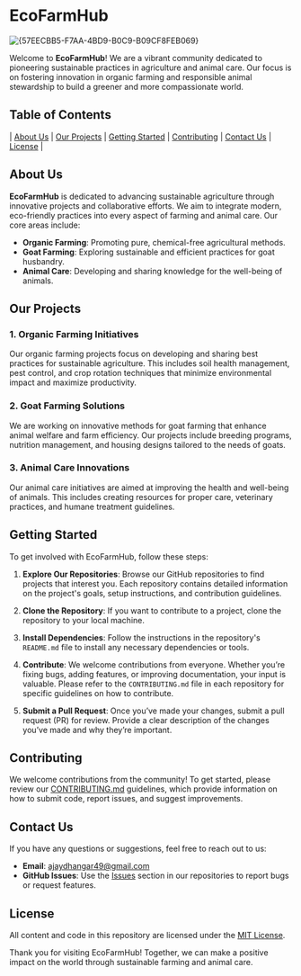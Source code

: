 # EcoFarmHub

![{57EECBB5-F7AA-4BD9-B0C9-B09CF8FEB069}](https://github.com/user-attachments/assets/c4db316c-2f99-4a95-a943-ddeb6210b557)


Welcome to **EcoFarmHub**! We are a vibrant community dedicated to pioneering sustainable practices in agriculture and animal care. Our focus is on fostering innovation in organic farming and responsible animal stewardship to build a greener and more compassionate world.

## Table of Contents

| [About Us](#about-us) | [Our Projects](#our-projects) | [Getting Started](#getting-started) | [Contributing](#contributing) | [Contact Us](#contact-us) | [License](#license) |

## About Us

**EcoFarmHub** is dedicated to advancing sustainable agriculture through innovative projects and collaborative efforts. We aim to integrate modern, eco-friendly practices into every aspect of farming and animal care. Our core areas include:

- **Organic Farming**: Promoting pure, chemical-free agricultural methods.
- **Goat Farming**: Exploring sustainable and efficient practices for goat husbandry.
- **Animal Care**: Developing and sharing knowledge for the well-being of animals.

## Our Projects

### 1. Organic Farming Initiatives

Our organic farming projects focus on developing and sharing best practices for sustainable agriculture. This includes soil health management, pest control, and crop rotation techniques that minimize environmental impact and maximize productivity.

### 2. Goat Farming Solutions

We are working on innovative methods for goat farming that enhance animal welfare and farm efficiency. Our projects include breeding programs, nutrition management, and housing designs tailored to the needs of goats.

### 3. Animal Care Innovations

Our animal care initiatives are aimed at improving the health and well-being of animals. This includes creating resources for proper care, veterinary practices, and humane treatment guidelines.

## Getting Started

To get involved with EcoFarmHub, follow these steps:

1. **Explore Our Repositories**: Browse our GitHub repositories to find projects that interest you. Each repository contains detailed information on the project's goals, setup instructions, and contribution guidelines.

2. **Clone the Repository**: If you want to contribute to a project, clone the repository to your local machine.

3. **Install Dependencies**: Follow the instructions in the repository's `README.md` file to install any necessary dependencies or tools.

4. **Contribute**: We welcome contributions from everyone. Whether you’re fixing bugs, adding features, or improving documentation, your input is valuable. Please refer to the `CONTRIBUTING.md` file in each repository for specific guidelines on how to contribute.

5. **Submit a Pull Request**: Once you’ve made your changes, submit a pull request (PR) for review. Provide a clear description of the changes you’ve made and why they’re important.

## Contributing

We welcome contributions from the community! To get started, please review our [CONTRIBUTING.md](CONTRIBUTING.md) guidelines, which provide information on how to submit code, report issues, and suggest improvements.

## Contact Us

If you have any questions or suggestions, feel free to reach out to us:

<!--- **Email**: contact@ecofarmhub.org-->
- **Email**: ajaydhangar49@gmail.com
- **GitHub Issues**: Use the [Issues](https://github.com/EcoFarmHub/____/issues) section in our repositories to report bugs or request features.

## License

All content and code in this repository are licensed under the [MIT License](LICENSE).

Thank you for visiting EcoFarmHub! Together, we can make a positive impact on the world through sustainable farming and animal care.

